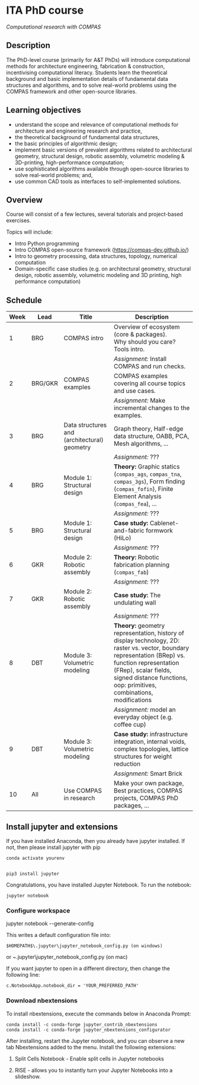 # ITA PhD course

*Computational research with COMPAS*

## Description

The PhD-level course (primarily for A&T PhDs) will introduce computational methods for architecture engineering, fabrication & construction, incentivising computational literacy. Students learn the theoretical background and basic implementation details of fundamental data structures and algorithms, and to solve real-world problems using the COMPAS framework and other open-source libraries.

## Learning objectives

* understand the scope and relevance of computational methods for architecture and engineering research and practice,
* the theoretical background of fundamental data structures, 
* the basic principles of algorithmic design; 
* implement basic versions of prevalent algorithms related to architectural geometry, structural design, robotic assembly, volumetric modeling & 3D-printing, high-performance computation; 
* use sophisticated algorithms available through open-source libraries to solve real-world problems; and, 
* use common CAD tools as interfaces to self-implemented solutions.

## Overview

Course will consist of a few lectures, several tutorials and project-based exercises.

Topics will include:

* Intro Python programming
* Intro COMPAS open-source framework (https://compas-dev.github.io/) 
* Intro to geometry processing, data structures, topology, numerical computation
* Domain-specific case studies (e.g. on architectural geometry, structural design, robotic assembly, volumetric modeling and 3D printing, high performance computation)

## Schedule

Week | Lead | Title | Description
---- | ---- | ----- | ---
1 | BRG | COMPAS intro | Overview of ecosystem (core & packages).<br />Why should you care?<br />Tools intro.
|||| *Assignment:* Install COMPAS and run checks.
2 | BRG/GKR | COMPAS examples | COMPAS examples covering all course topics and use cases.
|||| *Assignment:* Make incremental changes to the examples.
3 | BRG | Data structures and (architectural) geometry | Graph theory, Half-edge data structure, OABB, PCA, Mesh algorithms, ...
|||| *Assignment:* ???
4 | BRG | Module 1: Structural design | **Theory:** Graphic statics (`compas_ags`, `compas_tna`, `compas_3gs`), Form finding (`compas_fofin`), Finite Element Analysis (`compas_fea`), ...
|||| *Assignment:* ???
5 | BRG | Module 1: Structural design | **Case study:** Cablenet-and-fabric formwork (HiLo)
|||| *Assignment:* ???
6 | GKR | Module 2: Robotic assembly | **Theory:** Robotic fabrication planning (`compas_fab`)
|||| *Assignment:* ???
7 | GKR | Module 2: Robotic assembly | **Case study:** The undulating wall
|||| *Assignment:* ???
8 | DBT | Module 3: Volumetric modeling | **Theory:** geometry representation, history of display technology, 2D: raster vs. vector, boundary representation (BRep) vs. function representation (FRep), scalar fields, signed distance functions, oop: primitives, combinations, modifications
|||| *Assignment:* model an everyday object (e.g. coffee cup)
9 | DBT | Module 3: Volumetric modeling | **Case study:** infrastructure integration, internal voids, complex topologies, lattice structures for weight reduction
|||| *Assignment:* Smart Brick
10 | All | Use COMPAS in research | Make your own package, Best practices, COMPAS projects, COMPAS PhD packages, ...


## Install jupyter and extensions

If you have installed Anaconda, then you already have jupyter installed. If not,
then please install jupyter with pip

	conda activate yourenv


	pip3 install jupyter

Congratulations, you have installed Jupyter Notebook. To run the notebook:

	jupyter notebook

### Configure workspace

jupyter notebook --generate-config

This writes a default configuration file into: 
	
	$HOMEPATH$\.jupyter\jupyter_notebook_config.py (on windows)

or
	~\.jupyter\jupyter_notebook_config.py (on mac)

If you want jupyter to open in a different directory, then change the following line:

	c.NotebookApp.notebook_dir = 'YOUR_PREFERRED_PATH'

### Download nbextensions

To install nbextensions, execute the commands below in Anaconda Prompt:

	conda install -c conda-forge jupyter_contrib_nbextensions
	conda install -c conda-forge jupyter_nbextensions_configurator

After installing, restart the Jupyter notebook, and you can observe a new tab Nbextensions added to the menu.
Install the following extensions:

1. Split Cells Notebook - Enable split cells in Jupyter notebooks

2. RISE - allows you to instantly turn your Jupyter Notebooks into a slideshow. 

